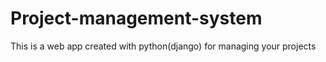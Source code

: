 # Project-management-system
This is a web app created with python(django) for managing your projects

